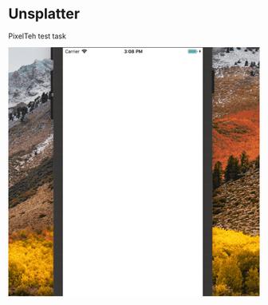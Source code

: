 # Unsplatter
PixelTeh test task


![](https://github.com/kapinos/Unsplatter/blob/master/record.gif)

